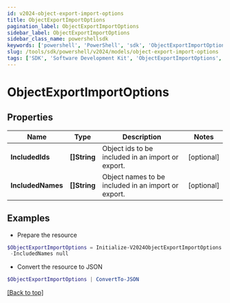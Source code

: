 ```yaml
---
id: v2024-object-export-import-options
title: ObjectExportImportOptions
pagination_label: ObjectExportImportOptions
sidebar_label: ObjectExportImportOptions
sidebar_class_name: powershellsdk
keywords: ['powershell', 'PowerShell', 'sdk', 'ObjectExportImportOptions', 'V2024ObjectExportImportOptions'] 
slug: /tools/sdk/powershell/v2024/models/object-export-import-options
tags: ['SDK', 'Software Development Kit', 'ObjectExportImportOptions', 'V2024ObjectExportImportOptions']
---
```



# ObjectExportImportOptions

## Properties

Name | Type | Description | Notes
------------ | ------------- | ------------- | -------------
**IncludedIds** | **[]String** | Object ids to be included in an import or export. | [optional] 
**IncludedNames** | **[]String** | Object names to be included in an import or export. | [optional] 

## Examples

- Prepare the resource
```powershell
$ObjectExportImportOptions = Initialize-V2024ObjectExportImportOptions  -IncludedIds null `
 -IncludedNames null
```

- Convert the resource to JSON
```powershell
$ObjectExportImportOptions | ConvertTo-JSON
```


[[Back to top]](#) 

